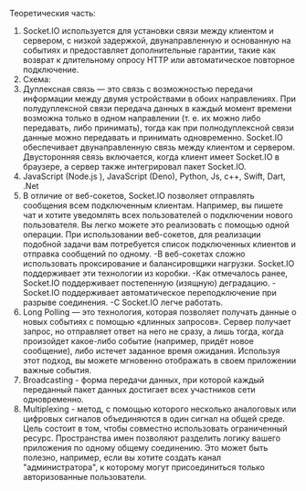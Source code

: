 Теоретическия часть:
1) Socket.IO используется для установки связи между клиентом и сервером, с низкой задержкой, двунаправленную и основанную на событиях и предоставляет дополнительные гарантии, такие как возврат к длительному опросу HTTP или автоматическое повторное подключение.
2) Схема:
3) Дуплексная связь — это связь с возможностью передачи информации между двумя устройствами в обоих направлениях. При полудуплексной связи передача данных в каждый момент времени возможна только в одном направлении (т. е. их можно либо передавать, либо принимать), тогда как при полнодуплексной связи данные можно передавать и принимать одновременно. Socket.IO обеспечивает двунаправленную связь между клиентом и сервером. Двусторонняя связь включается, когда клиент имеет Socket.IO в браузере, а сервер также интегрировал пакет Socket.IO.
4) JavaScript (Node.js ), JavaScript (Deno), Python, Js, c++, Swift, Dart, .Net
5) В отличие от веб-сокетов, Socket.IO позволяет отправлять сообщения всем подключенным клиентам. Например, вы пишете чат и хотите уведомлять всех пользователей о подключении нового пользователя. Вы легко можете это реализовать с помощью одной операции. При использовании веб-сокетов, для реализации подобной задачи вам потребуется список подключенных клиентов и отправка сообщений по одному. -В веб-сокетах сложно использовать проксирование и балансировщики нагрузки. Socket.IO поддерживает эти технологии из коробки. -Как отмечалось ранее, Socket.IO поддерживает постепенную (изящную) деградацию. -Socket.IO поддерживает автоматическое переподключение при разрыве соединения. -С Socket.IO легче работать.
6) Long Polling — это технология, которая позволяет получать данные о новых событиях с помощью «длинных запросов». Сервер получает запрос, но отправляет ответ на него не сразу, а лишь тогда, когда произойдет какое-либо событие (например, придёт новое сообщение), либо истечет заданное время ожидания. Используя этот подход, вы можете мгновенно отображать в своем приложении важные события.
7) Broadcasting - форма передачи данных, при которой каждый переданный пакет данных достигает всех участников сети одновременно.
8) Multiplexing - метод, с помощью которого несколько аналоговых или цифровых сигналов объединяются в один сигнал на общей среде. Цель состоит в том, чтобы совместно использовать ограниченный ресурс. Пространства имен позволяют разделить логику вашего приложения по одному общему соединению. Это может быть полезно, например, если вы хотите создать канал "администратора", к которому могут присоединиться только авторизованные пользователи.
